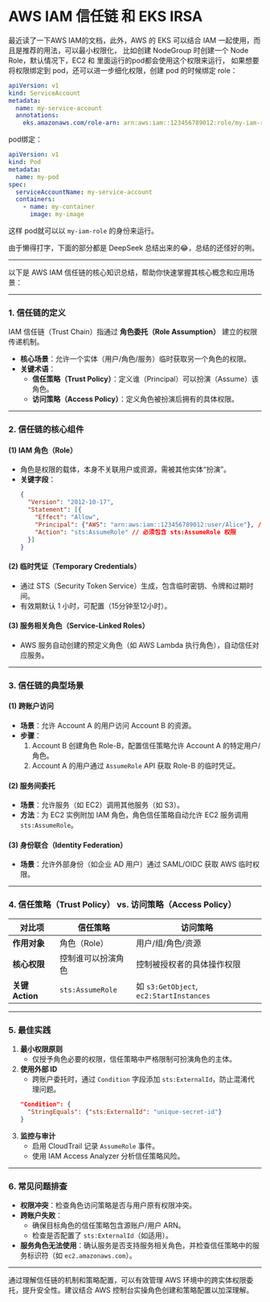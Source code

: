 # AWS IAM 信任链 和 EKS IRSA

最近读了一下AWS IAM的文档，此外，AWS 的 EKS 可以结合 IAM 一起使用，而且是推荐的用法，可以最小权限化，
比如创建 NodeGroup 时创建一个 Node Role，默认情况下，EC2 和 里面运行的pod都会使用这个权限来运行，
如果想要将权限绑定到 pod，还可以进一步细化权限，创建 pod 的时候绑定 role：

```yaml
apiVersion: v1
kind: ServiceAccount
metadata:
  name: my-service-account
  annotations:
    eks.amazonaws.com/role-arn: arn:aws:iam::123456789012:role/my-iam-role
```

pod绑定：

```yaml
apiVersion: v1
kind: Pod
metadata:
  name: my-pod
spec:
  serviceAccountName: my-service-account
  containers:
    - name: my-container
      image: my-image
```

这样 pod就可以以 `my-iam-role` 的身份来运行。

由于懒得打字，下面的部分都是 DeepSeek 总结出来的😂，总结的还怪好的咧。

---

以下是 AWS IAM 信任链的核心知识总结，帮助你快速掌握其核心概念和应用场景：

---

### **1. 信任链的定义**
IAM 信任链（Trust Chain）指通过 **角色委托（Role Assumption）** 建立的权限传递机制。  
- **核心场景**：允许一个实体（用户/角色/服务）临时获取另一个角色的权限。
- **关键术语**：  
  - **信任策略（Trust Policy）**：定义谁（Principal）可以扮演（Assume）该角色。
  - **访问策略（Access Policy）**：定义角色被扮演后拥有的具体权限。

---

### **2. 信任链的核心组件**
#### **(1) IAM 角色（Role）**
- 角色是权限的载体，本身不关联用户或资源，需被其他实体“扮演”。
- **关键字段**：  
  ```json
  {
    "Version": "2012-10-17",
    "Statement": [{
      "Effect": "Allow",
      "Principal": {"AWS": "arn:aws:iam::123456789012:user/Alice"}, // 允许扮演角色的主体
      "Action": "sts:AssumeRole" // 必须包含 sts:AssumeRole 权限
    }]
  }
  ```

#### **(2) 临时凭证（Temporary Credentials）**
- 通过 STS（Security Token Service）生成，包含临时密钥、令牌和过期时间。
- 有效期默认 1 小时，可配置（15分钟至12小时）。

#### **(3) 服务相关角色（Service-Linked Roles）**
- AWS 服务自动创建的预定义角色（如 AWS Lambda 执行角色），自动信任对应服务。

---

### **3. 信任链的典型场景**
#### **(1) 跨账户访问**
- **场景**：允许 Account A 的用户访问 Account B 的资源。
- **步骤**：  
  1. Account B 创建角色 Role-B，配置信任策略允许 Account A 的特定用户/角色。  
  2. Account A 的用户通过 `AssumeRole` API 获取 Role-B 的临时凭证。

#### **(2) 服务间委托**
- **场景**：允许服务（如 EC2）调用其他服务（如 S3）。
- **方法**：为 EC2 实例附加 IAM 角色，角色信任策略自动允许 EC2 服务调用 `sts:AssumeRole`。

#### **(3) 身份联合（Identity Federation）**
- **场景**：允许外部身份（如企业 AD 用户）通过 SAML/OIDC 获取 AWS 临时权限。

---

### **4. 信任策略（Trust Policy） vs. 访问策略（Access Policy）**
| **对比项**       | **信任策略**                     | **访问策略**                     |
|------------------|----------------------------------|----------------------------------|
| **作用对象**     | 角色（Role）                    | 用户/组/角色/资源               |
| **核心权限**     | 控制谁可以扮演角色              | 控制被授权者的具体操作权限      |
| **关键 Action**  | `sts:AssumeRole`                | 如 `s3:GetObject`, `ec2:StartInstances` |

---

### **5. 最佳实践**
1. **最小权限原则**  
   - 仅授予角色必要的权限，信任策略中严格限制可扮演角色的主体。
2. **使用外部 ID**  
   - 跨账户委托时，通过 `Condition` 字段添加 `sts:ExternalId`，防止混淆代理问题。
   ```json
   "Condition": {
     "StringEquals": {"sts:ExternalId": "unique-secret-id"}
   }
   ```
3. **监控与审计**  
   - 启用 CloudTrail 记录 `AssumeRole` 事件。
   - 使用 IAM Access Analyzer 分析信任策略风险。

---

### **6. 常见问题排查**
- **权限冲突**：检查角色访问策略是否与用户原有权限冲突。
- **跨账户失败**：  
  - 确保目标角色的信任策略包含源账户/用户 ARN。
  - 检查是否配置了 `sts:ExternalId`（如适用）。
- **服务角色无法使用**：确认服务是否支持服务相关角色，并检查信任策略中的服务标识符（如 `ec2.amazonaws.com`）。

---

通过理解信任链的机制和策略配置，可以有效管理 AWS 环境中的跨实体权限委托，提升安全性。建议结合 AWS 控制台实操角色创建和策略配置以加深理解。
